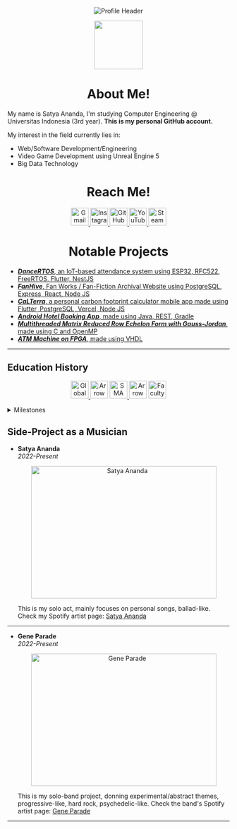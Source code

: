 <p align="center">
  <img src="https://github.com/styxnanda/styxnanda/assets/109936851/612262cb-633f-46e8-8bba-1a8d85bfb3fa" alt="Profile Header">
</p>

<p align="center">
<a href="https://skillicons.dev">
    <img src="https://skillicons.dev/icons?i=androidstudio,arduino,c,cpp,css,express,figma,flutter,git,github,gradle,html,idea,java,js,linux,mongodb,mysql,nodejs,octave,postgres,postman,py,react,sass&perline=10" height="110"/>
</a>
</p>

<h1 align="center" font-size=>
<strong>About Me!</strong>
</h1>

My name is Satya Ananda, I'm studying Computer Engineering @ Universitas Indonesia (3rd year). **This is my personal GitHub account.**

My interest in the field currently lies in:

- Web/Software Development/Engineering
- Video Game Development using Unreal Engine 5
- Big Data Technology

<h1 align="center" font-size=>
<strong>Reach Me!</strong>
</h1>
<p align=center>
<a href="mailto:dev@satyaand.com">
<img src="https://github.com/gauravghongde/social-icons/blob/master/PNG/Color/Gmail.png?raw=true" height=40 alt="Gmail"/>
</a>
<a href="https://instagram.com/satyaand">
<img src="https://github.com/gauravghongde/social-icons/blob/master/PNG/Color/Instagram.png?raw=true" height=40 alt="Instagram"/>
</a>
<a href="https://github.com/satyaand">
<img src="https://github.com/gauravghongde/social-icons/blob/master/PNG/Color/Github.png?raw=true" height=40 alt="GitHub PRO"/>
</a>
<a href="https://www.youtube.com/@satyaand">
<img src="https://github.com/gauravghongde/social-icons/blob/master/PNG/Color/Youtube.png?raw=true" height=40 alt="YouTube"/>
</a>
<a href="https://steamcommunity.com/id/satyaand/">
<img src="https://github.com/gauravghongde/social-icons/blob/master/PNG/Color/Steam.png?raw=true" height=40 alt="Steam"/>
</a>
</p>

<h1 align=center><strong>Notable Projects</strong></h1>

- [_**DanceRTOS**_, an IoT-based attendance system using ESP32, RFC522, FreeRTOS, Flutter, NestJS][link6pj]
- [_**FanHive**_, Fan Works / Fan-Fiction Archival Website using PostgreSQL, Express, React, Node JS][link1pj]
- [_**CaLTerra**_, a personal carbon footprint calculator mobile app made using Flutter, PostgreSQL, Vercel, Node JS][link5pj]
- [_**Android Hotel Booking App**_, made using Java, REST, Gradle][link2pj]
- [_**Multithreaded Matrix Reduced Row Echelon Form with Gauss-Jordan**_, made using C and OpenMP][link3pj]
- [_**ATM Machine on FPGA**_, made using VHDL][link4pj]

[link6pj]: https://github.com/styxnanda/DanceRTOS-ESP32
[link5pj]: https://github.com/styxnanda/CalTerra
[link3pj]: https://github.com/styxnanda/multi-thread-RREF
[link2pj]: https://github.com/satyaand/jsleep-android
[link4pj]: https://github.com/satyaand/atm-machine-vhdl
[link1pj]: https://github.com/SistemBasisData2023/fanhive

---

## **Education History**

<p align=center>
<a href="https://globalprestasi.sch.id/">
<img src="https://images.glints.com/unsafe/glints-dashboard.s3.amazonaws.com/company-logo/956e74c47eb1bbae855d5575de67d698.png" height=40 alt="Global Prestasi Junior High School">
</a>
<a>
<img src="https://www.freeiconspng.com/thumbs/blue-arrow-png/blue-arrow-png-22.png" height=40 alt="Arrow To">
</a>
<a href="https://sman5kotabekasi.sch.id/">
<img src="https://sman5kotabekasi.sch.id/wp-content/uploads/2022/04/logo-light.png" height=40 alt="SMA Negeri 5 Kota Bekasi">
</a>
<a>
<img src="https://www.freeiconspng.com/thumbs/blue-arrow-png/blue-arrow-png-22.png" height=40 alt="Arrow To">
</a>
<a href="https://eng.ui.ac.id/en/">
<img src="https://giving.eng.ui.ac.id/static/img/logo-ftui.png" height=40 alt="Faculty of Engineering Universitas Indonesia">
</a>
</p>
<details>
<summary>Milestones</summary>

- **SMP Global Prestasi School**  
  _Global Prestasi JHS, 2015-2018_

  Graduated as the batch's third highest scorer in National Exam (UN).

---

- **SMA Negeri 5 Kota Bekasi Science Major**  
  _SMA Negeri 5 Kota Bekasi, 2018-2021_

  KSN-K Contestant in Informatics.

---

- **Bachelor's Degree in Computer Engineering**  
   _Universitas Indonesia, 2021-Ongoing_

  Currently studying.
  </details>

## **Side-Project as a Musician**

- **Satya Ananda**  
  _2022-Present_

  <p align=center>
    <img width="420" height="300" src="https://github.com/styxnanda/styxnanda/assets/109936851/fc78cda2-f673-4e94-a42f-674c640fe0a4" alt="Satya Ananda">
  </p>

  This is my solo act, mainly focuses on personal songs, ballad-like. Check my Spotify artist page: [Satya Ananda][spotifypage_sty]

  [spotifypage_sty]: https://open.spotify.com/artist/7tEWRJgUm1A0NVQJTScetc?si=378ca4ade7534dba

---

- **Gene Parade**  
  _2022-Present_

  <p align=center>
    <img width="420" height="300" src="https://github.com/styxnanda/styxnanda/assets/109936851/5e18fe48-f3b5-4ae1-bb06-a6c8310456d7" alt="Gene Parade">
  </p>

  This is my solo-band project, donning experimental/abstract themes, progressive-like, hard rock, psychedelic-like. Check the band's Spotify artist page: [Gene Parade][spotifypage_gp]

  [spotifypage_gp]: https://open.spotify.com/artist/5InC2H2hzgCSnR3fzR0Cme?si=c6902356f405468b

---
